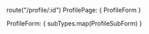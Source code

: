 route("/profile/:id")
ProfilePage:
{
    ProfileForm
}

ProfileForm: {
    subTypes.map(ProfileSubForm)
}